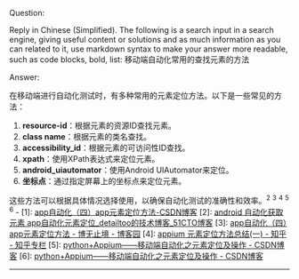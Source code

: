 Question:

Reply in Chinese (Simplified).
The following is a search input in a search engine, giving useful content or solutions and as much information as you can related to it, use markdown syntax to make your answer more readable, such as code blocks, bold, list:
移动端自动化常用的查找元素的方法

Answer:

在移动端进行自动化测试时，有多种常用的元素定位方法。以下是一些常见的方法：

1. **resource-id**：根据元素的资源ID查找元素。
2. **class name**：根据元素的类名查找。
3. **accessibility_id**：根据元素的可访问性ID查找。
4. **xpath**：使用XPath表达式来定位元素。
5. **android_uiautomator**：使用Android UIAutomator来定位。
6. **坐标点**：通过指定屏幕上的坐标点来定位元素。

这些方法可以根据具体情况选择使用，以确保自动化测试的准确性和效率。<sup>2</sup> <sup>3</sup> <sup>4</sup> <sup>5</sup> <sup>6</sup>
\-
\[1]: [app自动化（四）app元素定位方法-CSDN博客](https://blog.csdn.net/qq_42623386/article/details/126151663)
\[2]: [android 自动化获取元素 app自动化元素定位_detailtoo的技术博客_51CTO博客](https://blog.51cto.com/u_13416/7128378)
\[3]: [app自动化（四）app元素定位方法 - 博无止境 - 博客园](https://www.cnblogs.com/FBGG/p/16549012.html)
\[4]: [appium 元素定位方法总结(一) - 知乎 - 知乎专栏](https://zhuanlan.zhihu.com/p/364157208)
\[5]: [python+Appium——移动端自动化之元素定位及操作 - CSDN博客](https://blog.csdn.net/JBY2020/article/details/109789064)
\[6]: [python+Appium——移动端自动化之元素定位及操作 - CSDN博客](https://bing.com/search?q=%e7%a7%bb%e5%8a%a8%e7%ab%af%e8%87%aa%e5%8a%a8%e5%8c%96%e5%b8%b8%e7%94%a8%e7%9a%84%e6%9f%a5%e6%89%be%e5%85%83%e7%b4%a0%e7%9a%84%e6%96%b9%e6%b3%95)

<hr/>

